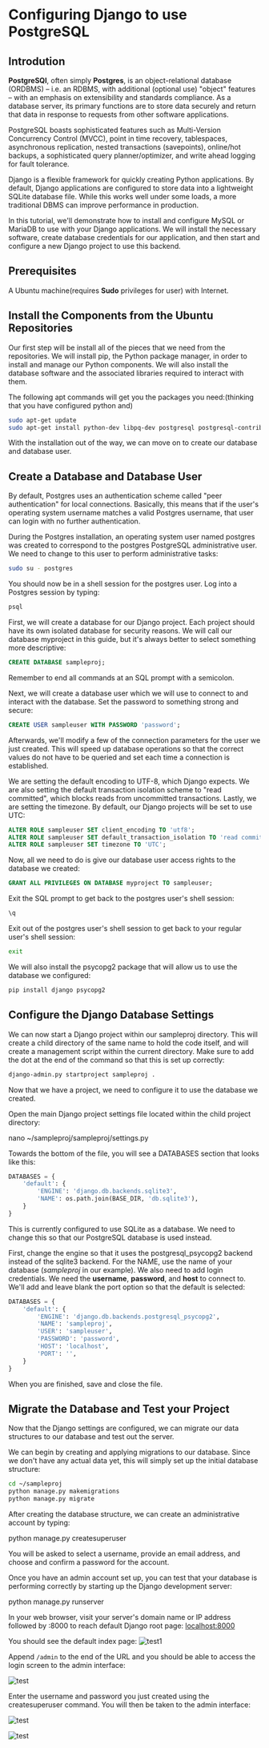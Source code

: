 # Configuring Django to use PostgreSQL

## Introdution

**PostgreSQl**, often simply **Postgres**, is an object-relational database (ORDBMS) – i.e. an RDBMS, with additional (optional use) "object" features – with an emphasis on extensibility and standards compliance. As a database server, its primary functions are to store data securely and return that data in response to requests from other software applications.

PostgreSQL boasts sophisticated features such as Multi-Version Concurrency Control (MVCC), point in time recovery, tablespaces, asynchronous replication, nested transactions (savepoints), online/hot backups, a sophisticated query planner/optimizer, and write ahead logging for fault tolerance.

Django is a flexible framework for quickly creating Python applications. By default, Django applications are configured to store data into a lightweight SQLite database file. While this works well under some loads, a more traditional DBMS can improve performance in production.

In this tutorial, we'll demonstrate how to install and configure MySQL or MariaDB to use with your Django applications. We will install the necessary software, create database credentials for our application, and then start and configure a new Django project to use this backend.

## Prerequisites

A Ubuntu machine(requires **Sudo** privileges for user) with Internet.

## Install the Components from the Ubuntu Repositories

Our first step will be install all of the pieces that we need from the repositories. We will install pip, the Python package manager, in order to install and manage our Python components. We will also install the database software and the associated libraries required to interact with them.


The following apt commands will get you the packages you need:(thinking that you have configured python and)

```bash
sudo apt-get update
sudo apt-get install python-dev libpq-dev postgresql postgresql-contrib
```

With the installation out of the way, we can move on to create our database and database user.

## Create a Database and Database User

By default, Postgres uses an authentication scheme called "peer authentication" for local connections. Basically, this means that if the user's operating system username matches a valid Postgres username, that user can login with no further authentication.

During the Postgres installation, an operating system user named postgres was created to correspond to the postgres PostgreSQL administrative user. We need to change to this user to perform administrative tasks:

```bash
sudo su - postgres
```

You should now be in a shell session for the postgres user. Log into a Postgres session by typing:

```bash
psql
```

First, we will create a database for our Django project. Each project should have its own isolated database for security reasons. We will call our database myproject in this guide, but it's always better to select something more descriptive:

```sql
CREATE DATABASE sampleproj;
```

Remember to end all commands at an SQL prompt with a semicolon.

Next, we will create a database user which we will use to connect to and interact with the database. Set the password to something strong and secure:

```sql
CREATE USER sampleuser WITH PASSWORD 'password';
```

Afterwards, we'll modify a few of the connection parameters for the user we just created. This will speed up database operations so that the correct values do not have to be queried and set each time a connection is established.

We are setting the default encoding to UTF-8, which Django expects. We are also setting the default transaction isolation scheme to "read committed", which blocks reads from uncommitted transactions. Lastly, we are setting the timezone. By default, our Django projects will be set to use UTC:

```sql
ALTER ROLE sampleuser SET client_encoding TO 'utf8';
ALTER ROLE sampleuser SET default_transaction_isolation TO 'read committed';
ALTER ROLE sampleuser SET timezone TO 'UTC';
```

Now, all we need to do is give our database user access rights to the database we created:

```sql
GRANT ALL PRIVILEGES ON DATABASE myproject TO sampleuser;
```

Exit the SQL prompt to get back to the postgres user's shell session:

```sql
\q
```

Exit out of the postgres user's shell session to get back to your regular user's shell session:

```bash
exit
```

We will also install the psycopg2 package that will allow us to use the database we configured:

```bash
pip install django psycopg2
```

## Configure the Django Database Settings

We can now start a Django project within our sampleproj directory. This will create a child directory of the same name to hold the code itself, and will create a management script within the current directory. Make sure to add the dot at the end of the command so that this is set up correctly:

```bash
django-admin.py startproject sampleproj .
```

Now that we have a project, we need to configure it to use the database we created.

Open the main Django project settings file located within the child project directory:

nano ~/sampleproj/sampleproj/settings.py

Towards the bottom of the file, you will see a DATABASES section that looks like this:

```python
DATABASES = {
    'default': {
        'ENGINE': 'django.db.backends.sqlite3',
        'NAME': os.path.join(BASE_DIR, 'db.sqlite3'),
    }
}

```

This is currently configured to use SQLite as a database. We need to change this so that our PostgreSQL database is used instead.

First, change the engine so that it uses the postgresql_psycopg2 backend instead of the sqlite3 backend. For the NAME, use the name of your database (*sampleproj* in our example). We also need to add login credentials. We need the **username**, **password**, and **host** to connect to. We'll add and leave blank the port option so that the default is selected:

```python
DATABASES = {
    'default': {
        'ENGINE': 'django.db.backends.postgresql_psycopg2',
        'NAME': 'sampleproj',
        'USER': 'sampleuser',
        'PASSWORD': 'password',
        'HOST': 'localhost',
        'PORT': '',
    }
}

```

When you are finished, save and close the file.

## Migrate the Database and Test your Project

Now that the Django settings are configured, we can migrate our data structures to our database and test out the server.

We can begin by creating and applying migrations to our database. Since we don't have any actual data yet, this will simply set up the initial database structure:

```bash
cd ~/sampleproj
python manage.py makemigrations
python manage.py migrate
```

After creating the database structure, we can create an administrative account by typing:

python manage.py createsuperuser

You will be asked to select a username, provide an email address, and choose and confirm a password for the account.

Once you have an admin account set up, you can test that your database is performing correctly by starting up the Django development server:

python manage.py runserver 

In your web browser, visit your server's domain name or IP address followed by :8000 to reach default Django root page:
[localhost:8000](http://localhost:8000)

You should see the default index page:
![test1](testt1.png)

Append `/admin` to the end of the URL and you should be able to access the login screen to the admin interface:

![test](testt2.png)

Enter the username and password you just created using the createsuperuser command. You will then be taken to the admin interface:

![test](testt3.png)

![test](testt4.png)

